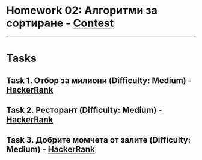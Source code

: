 # Homework 02: Алгоритми за сортиране - [Contest](<https://www.hackerrank.com/contests/sda-hw-2-2023/challenges>)

---

# Tasks

## Task 1. Отбор за милиони (Difficulty: Medium) - [HackerRank](<https://www.hackerrank.com/contests/sda-hw-2-2023/challenges/coachsort>)

## Task 2. Ресторант (Difficulty: Medium) - [HackerRank](<https://www.hackerrank.com/contests/sda-hw-2-2023/challenges/subarray123>)

## Task 3. Добрите момчета от залите (Difficulty: Medium) - [HackerRank](<https://www.hackerrank.com/contests/sda-hw-2-2023/challenges/challenge-3089>)

